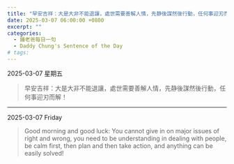 ```yaml
---
title: "早安吉祥：大是大非不能退讓，處世需要善解人情，先静後謀然後行動，任何事迎刃而解！ <br> Good morning and good luck: You cannot give in on major issues of right and wrong, you need to be understanding in dealing with people, be calm first, then plan and then take action, and anything can be easily solved!"
date: 2025-03-07 06:00:00 +0800
excerpt: ""
categories:
  - 鍾老爸每日一句
  - Daddy Chung's Sentence of the Day
# tags:
---
```


2025-03-07 星期五

> 早安吉祥：大是大非不能退讓，處世需要善解人情，先静後謀然後行動，任何事迎刃而解！

---

2025-03-07 Friday

> Good morning and good luck: You cannot give in on major issues of right and wrong, you need to be understanding in dealing with people, be calm first, then plan and then take action, and anything can be easily solved!
